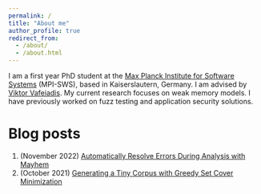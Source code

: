 ```yaml
---
permalink: /
title: "About me"
author_profile: true
redirect_from: 
  - /about/
  - /about.html
---
```



I am a first year PhD student at the [Max Planck Institute for Software Systems](https://www.mpi-sws.org/) (MPI-SWS), based in Kaiserslautern, Germany.
I am advised by [Viktor Vafeiadis](https://people.mpi-sws.org/~viktor/). My current research focuses on weak memory models. 
I have previously worked on fuzz testing and application security solutions.

# Blog posts
1. (November 2022) [Automatically Resolve Errors During Analysis with Mayhem](https://www.mayhem.security/blog/automatically-resolve-errors-during-analysis-with-mayhem)
2. (October 2021) [Generating a Tiny Corpus with Greedy Set Cover Minimization](https://www.mayhem.security/blog/efficient-corpus-minimization) 